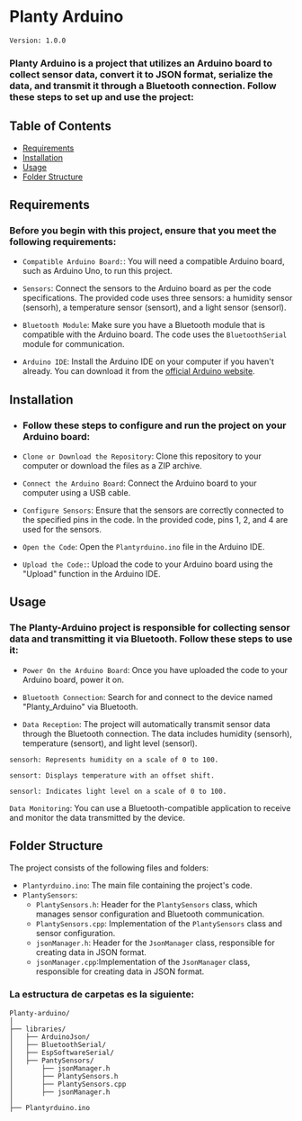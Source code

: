 # Planty Arduino
`Version: 1.0.0`
### **Planty Arduino** is a project that utilizes an Arduino board to collect sensor data, convert it to JSON format, serialize the data, and transmit it through a Bluetooth connection. Follow these steps to set up and use the project:  

## Table of Contents
- [Requirements](##requirements)
- [Installation](##installation)
- [Usage](##usage)
- [Folder Structure](##folder-structure)

## Requirements
### Before you begin with this project, ensure that you meet the following requirements:

- `Compatible Arduino Board:`: You will need a compatible Arduino board, such as Arduino Uno, to run this project.

- `Sensors`: Connect the sensors to the Arduino board as per the code specifications. The provided code uses three sensors: a humidity sensor (sensorh), a temperature sensor (sensort), and a light sensor (sensorl).

- `Bluetooth Module`: Make sure you have a Bluetooth module that is compatible with the Arduino board. The code uses the `BluetoothSerial` module for communication.

- `Arduino IDE`: Install the Arduino IDE on your computer if you haven't already. You can download it from the [official Arduino website](https://www.arduino.cc/en/Main/Software).

## Installation
- ### Follow these steps to configure and run the project on your Arduino board:
- `Clone or Download the Repository`: Clone this repository to your computer or download the files as a ZIP archive.

- `Connect the Arduino Board`: Connect the Arduino board to your computer using a USB cable.

- `Configure Sensors`: Ensure that the sensors are correctly connected to the specified pins in the code. In the provided code, pins 1, 2, and 4 are used for the sensors.

- `Open the Code`: Open the `Plantyrduino.ino` file in the Arduino IDE.

- `Upload the Code:`: Upload the code to your Arduino board using the "Upload" function in the Arduino IDE.

## Usage
### The Planty-Arduino project is responsible for collecting sensor data and transmitting it via Bluetooth. Follow these steps to use it:

- `Power On the Arduino Board`: Once you have uploaded the code to your Arduino board, power it on.

- `Bluetooth Connection`: Search for and connect to the device named "Planty_Arduino" via Bluetooth.

- `Data Reception`: The project will automatically transmit sensor data through the Bluetooth connection. The data includes humidity (sensorh), temperature (sensort), and light level (sensorl).

```
sensorh: Represents humidity on a scale of 0 to 100.
```
```
sensort: Displays temperature with an offset shift.
```
```
sensorl: Indicates light level on a scale of 0 to 100.
```

`Data Monitoring`: You can use a Bluetooth-compatible application to receive and monitor the data transmitted by the device.


## Folder Structure
The project consists of the following files and folders:

- `Plantyrduino.ino`: The main file containing the project's code.
- `PlantySensors`:
  -  `PlantySensors.h`: Header for the `PlantySensors` class, which manages sensor configuration and Bluetooth communication.
  -  `PlantySensors.cpp`: Implementation of the `PlantySensors` class and sensor configuration.
  -  `jsonManager.h`: Header for the `JsonManager` class, responsible for creating data in JSON format.
  -  `jsonManager.cpp`:Implementation of the `JsonManager` class, responsible for creating data in JSON format.


### La estructura de carpetas es la siguiente:
```
Planty-arduino/
│
├── libraries/
│   ├── ArduinoJson/
│   ├── BluetoothSerial/
│   ├── EspSoftwareSerial/
│   ├── PantySensors/
│       ├── jsonManager.h
│       ├── PlantySensors.h
│       ├── PlantySensors.cpp
│       ├── jsonManager.h
│
├── Plantyrduino.ino
```
